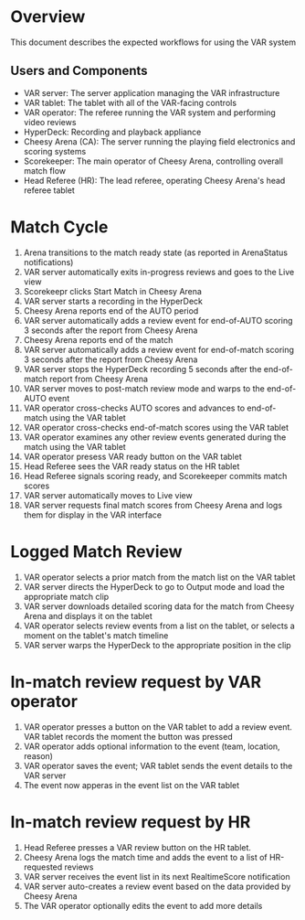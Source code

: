 # Overview

This document describes the expected workflows for using the VAR system

## Users and Components

* VAR server: The server application managing the VAR infrastructure
* VAR tablet: The tablet with all of the VAR-facing controls
* VAR operator: The referee running the VAR system and performing video reviews
* HyperDeck: Recording and playback appliance
* Cheesy Arena (CA): The server running the playing field electronics and scoring systems
* Scorekeeper: The main operator of Cheesy Arena, controlling overall match flow
* Head Referee (HR): The lead referee, operating Cheesy Arena's head referee tablet

# Match Cycle

1. Arena transitions to the match ready state (as reported in ArenaStatus notifications)
2. VAR server automatically exits in-progress reviews and goes to the Live view
3. Scorekeepr clicks Start Match in Cheesy Arena
4. VAR server starts a recording in the HyperDeck
5. Cheesy Arena reports end of the AUTO period
6. VAR server automatically adds a review event for end-of-AUTO scoring 3 seconds after the report from Cheesy Arena
7. Cheesy Arena reports end of the match
8. VAR server automatically adds a review event for end-of-match scoring 3 seconds after the report from Cheesy Arena
9. VAR server stops the HyperDeck recording 5 seconds after the end-of-match report from Cheesy Arena
10. VAR server moves to post-match review mode and warps to the end-of-AUTO event
11. VAR operator cross-checks AUTO scores and advances to end-of-match using the VAR tablet
12. VAR operator cross-checks end-of-match scores using the VAR tablet
13. VAR operator examines any other review events generated during the match using the VAR tablet
14. VAR operator presess VAR ready button on the VAR tablet
15. Head Referee sees the VAR ready status on the HR tablet
16. Head Referee signals scoring ready, and Scorekeeper commits match scores
17. VAR server automatically moves to Live view
18. VAR server requests final match scores from Cheesy Arena and logs them for display in the VAR interface

# Logged Match Review

1. VAR operator selects a prior match from the match list on the VAR tablet
2. VAR server directs the HyperDeck to go to Output mode and load the appropriate match clip
3. VAR server downloads detailed scoring data for the match from Cheesy Arena and displays it on the tablet
4. VAR operator selects review events from a list on the tablet, or selects a moment on the tablet's match timeline
5. VAR server warps the HyperDeck to the appropriate position in the clip

# In-match review request by VAR operator

1. VAR operator presses a button on the VAR tablet to add a review event. VAR tablet records the moment the button was pressed
2. VAR operator adds optional information to the event (team, location, reason)
3. VAR operator saves the event; VAR tablet sends the event details to the VAR server
4. The event now apperas in the event list on the VAR tablet

# In-match review request by HR

1. Head Referee presses a VAR review button on the HR tablet.
2. Cheesy Arena logs the match time and adds the event to a list of HR-requested reviews
3. VAR server receives the event list in its next RealtimeScore notification
4. VAR server auto-creates a review event based on the data provided by Cheesy Arena
5. The VAR operator optionally edits the event to add more details